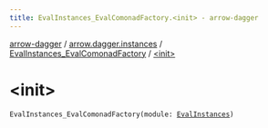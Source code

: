```yaml
---
title: EvalInstances_EvalComonadFactory.<init> - arrow-dagger
---
```


[arrow-dagger](../../index.html) / [arrow.dagger.instances](../index.html) / [EvalInstances_EvalComonadFactory](index.html) / [&lt;init&gt;](./-init-.html)

# &lt;init&gt;

`EvalInstances_EvalComonadFactory(module: `[`EvalInstances`](../-eval-instances/index.html)`)`